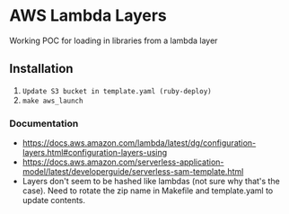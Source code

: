 # AWS Lambda Layers

Working POC for loading in libraries from a lambda layer

## Installation
1. ```Update S3 bucket in template.yaml (ruby-deploy)```
2. ```make aws_launch```

### Documentation

- https://docs.aws.amazon.com/lambda/latest/dg/configuration-layers.html#configuration-layers-using
- https://docs.aws.amazon.com/serverless-application-model/latest/developerguide/serverless-sam-template.html
- Layers don't seem to be hashed like lambdas (not sure why that's the case). Need to rotate the zip name in Makefile and template.yaml to update contents.